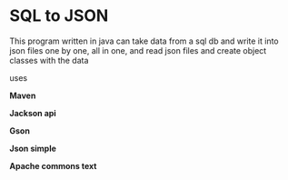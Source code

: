 # SQL to JSON

This program written in java can take data from a sql db and write it into json files one by one, all in one, and read json files and create object classes with the data

uses

**Maven**

**Jackson api**

**Gson**

**Json simple**

**Apache commons text**
